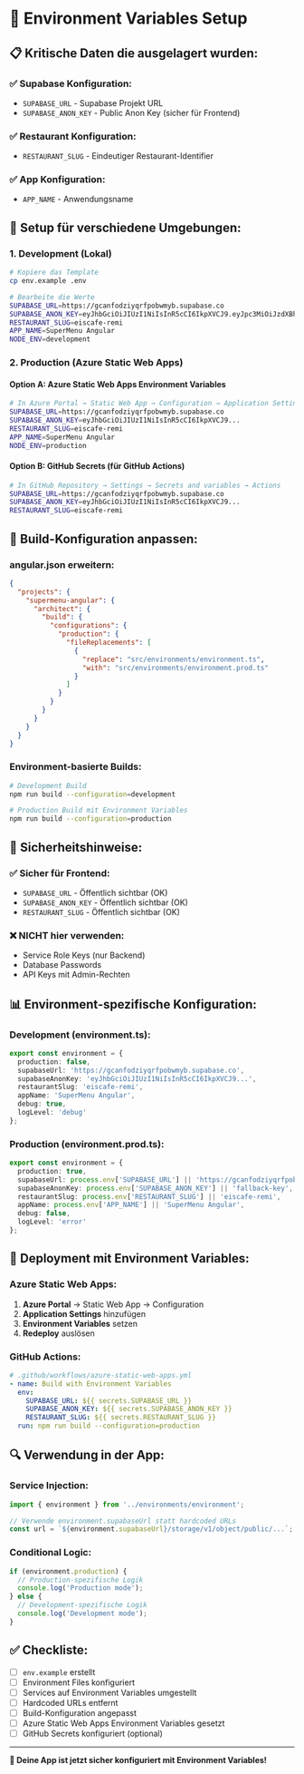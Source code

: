 # 🔐 Environment Variables Setup

## 📋 Kritische Daten die ausgelagert wurden:

### ✅ **Supabase Konfiguration:**
- `SUPABASE_URL` - Supabase Projekt URL
- `SUPABASE_ANON_KEY` - Public Anon Key (sicher für Frontend)

### ✅ **Restaurant Konfiguration:**
- `RESTAURANT_SLUG` - Eindeutiger Restaurant-Identifier

### ✅ **App Konfiguration:**
- `APP_NAME` - Anwendungsname

## 🚀 Setup für verschiedene Umgebungen:

### **1. Development (Lokal)**
```bash
# Kopiere das Template
cp env.example .env

# Bearbeite die Werte
SUPABASE_URL=https://gcanfodziyqrfpobwmyb.supabase.co
SUPABASE_ANON_KEY=eyJhbGciOiJIUzI1NiIsInR5cCI6IkpXVCJ9.eyJpc3MiOiJzdXBhYmFzZSIsInJlZiI6ImdjYW5mb2R6aXlxcmZwb2J3bXliIiwicm9sZSI6ImFub24iLCJpYXQiOjE3NTQyMTI1NTIsImV4cCI6MjA2OTc4ODU1Mn0.PS0lhRf9UXXohS-VglMNwtbHbyeeaTPOktpJhdErRvc
RESTAURANT_SLUG=eiscafe-remi
APP_NAME=SuperMenu Angular
NODE_ENV=development
```

### **2. Production (Azure Static Web Apps)**

#### Option A: Azure Static Web Apps Environment Variables
```bash
# In Azure Portal → Static Web App → Configuration → Application Settings
SUPABASE_URL=https://gcanfodziyqrfpobwmyb.supabase.co
SUPABASE_ANON_KEY=eyJhbGciOiJIUzI1NiIsInR5cCI6IkpXVCJ9...
RESTAURANT_SLUG=eiscafe-remi
APP_NAME=SuperMenu Angular
NODE_ENV=production
```

#### Option B: GitHub Secrets (für GitHub Actions)
```bash
# In GitHub Repository → Settings → Secrets and variables → Actions
SUPABASE_URL=https://gcanfodziyqrfpobwmyb.supabase.co
SUPABASE_ANON_KEY=eyJhbGciOiJIUzI1NiIsInR5cCI6IkpXVCJ9...
RESTAURANT_SLUG=eiscafe-remi
```

## 🔧 Build-Konfiguration anpassen:

### **angular.json erweitern:**
```json
{
  "projects": {
    "supermenu-angular": {
      "architect": {
        "build": {
          "configurations": {
            "production": {
              "fileReplacements": [
                {
                  "replace": "src/environments/environment.ts",
                  "with": "src/environments/environment.prod.ts"
                }
              ]
            }
          }
        }
      }
    }
  }
}
```

### **Environment-basierte Builds:**
```bash
# Development Build
npm run build --configuration=development

# Production Build mit Environment Variables
npm run build --configuration=production
```

## 🔐 Sicherheitshinweise:

### ✅ **Sicher für Frontend:**
- `SUPABASE_URL` - Öffentlich sichtbar (OK)
- `SUPABASE_ANON_KEY` - Öffentlich sichtbar (OK)
- `RESTAURANT_SLUG` - Öffentlich sichtbar (OK)

### ❌ **NICHT hier verwenden:**
- Service Role Keys (nur Backend)
- Database Passwords
- API Keys mit Admin-Rechten

## 📊 Environment-spezifische Konfiguration:

### **Development (environment.ts):**
```typescript
export const environment = {
  production: false,
  supabaseUrl: 'https://gcanfodziyqrfpobwmyb.supabase.co',
  supabaseAnonKey: 'eyJhbGciOiJIUzI1NiIsInR5cCI6IkpXVCJ9...',
  restaurantSlug: 'eiscafe-remi',
  appName: 'SuperMenu Angular',
  debug: true,
  logLevel: 'debug'
};
```

### **Production (environment.prod.ts):**
```typescript
export const environment = {
  production: true,
  supabaseUrl: process.env['SUPABASE_URL'] || 'https://gcanfodziyqrfpobwmyb.supabase.co',
  supabaseAnonKey: process.env['SUPABASE_ANON_KEY'] || 'fallback-key',
  restaurantSlug: process.env['RESTAURANT_SLUG'] || 'eiscafe-remi',
  appName: process.env['APP_NAME'] || 'SuperMenu Angular',
  debug: false,
  logLevel: 'error'
};
```

## 🚀 Deployment mit Environment Variables:

### **Azure Static Web Apps:**
1. **Azure Portal** → Static Web App → Configuration
2. **Application Settings** hinzufügen
3. **Environment Variables** setzen
4. **Redeploy** auslösen

### **GitHub Actions:**
```yaml
# .github/workflows/azure-static-web-apps.yml
- name: Build with Environment Variables
  env:
    SUPABASE_URL: ${{ secrets.SUPABASE_URL }}
    SUPABASE_ANON_KEY: ${{ secrets.SUPABASE_ANON_KEY }}
    RESTAURANT_SLUG: ${{ secrets.RESTAURANT_SLUG }}
  run: npm run build --configuration=production
```

## 🔍 Verwendung in der App:

### **Service Injection:**
```typescript
import { environment } from '../environments/environment';

// Verwende environment.supabaseUrl statt hardcoded URLs
const url = `${environment.supabaseUrl}/storage/v1/object/public/...`;
```

### **Conditional Logic:**
```typescript
if (environment.production) {
  // Production-spezifische Logik
  console.log('Production mode');
} else {
  // Development-spezifische Logik
  console.log('Development mode');
}
```

## ✅ Checkliste:

- [ ] `env.example` erstellt
- [ ] Environment Files konfiguriert
- [ ] Services auf Environment Variables umgestellt
- [ ] Hardcoded URLs entfernt
- [ ] Build-Konfiguration angepasst
- [ ] Azure Static Web Apps Environment Variables gesetzt
- [ ] GitHub Secrets konfiguriert (optional)

---

**🔐 Deine App ist jetzt sicher konfiguriert mit Environment Variables!**
